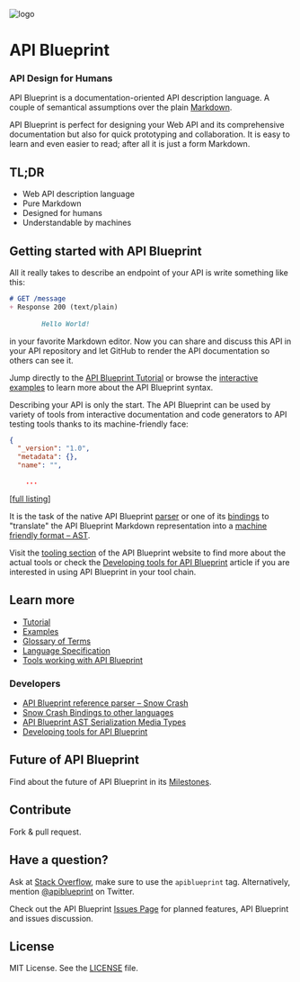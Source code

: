 ![logo](https://raw.github.com/apiaryio/api-blueprint/gh-pages/assets/logo_apiblueprint.png) 

# API Blueprint 
### API Design for Humans
API Blueprint is a documentation-oriented API description language. A couple of semantical assumptions over the plain [Markdown](http://daringfireball.net/projects/markdown/).

API Blueprint is perfect for designing your Web API and its comprehensive documentation but also for quick prototyping and collaboration. It is easy to learn and even easier to read; after all it is just a form Markdown.

## TL;DR
+ Web API description language
+ Pure Markdown
+ Designed for humans
+ Understandable by machines

## Getting started with API Blueprint
All it really takes to describe an endpoint of your API is write something like this: 

```md
# GET /message
+ Response 200 (text/plain)
    
        Hello World!
```
        
in your favorite Markdown editor. Now you can share and discuss this API in your API repository and let GitHub to render the API documentation so others can see it. 

Jump directly to the [API Blueprint Tutorial](Tutorial.md) or browse the [interactive examples](http://apiblueprint.org) to learn more about the API Blueprint syntax.

Describing your API is only the start. The API Blueprint can be used by variety of tools from interactive documentation and code generators to API testing tools thanks to its machine-friendly face:

```json
{
  "_version": "1.0",
  "metadata": {},
  "name": "",

    ...
```
\[[full listing](https://gist.github.com/zdne/6560278#file-gistfile1-json)\]

It is the task of the native API Blueprint [parser](https://github.com/apiaryio/snowcrash) or one of its [bindings](https://github.com/apiaryio/snowcrash#bindings) to "translate" the API Blueprint Markdown representation into a [machine friendly format – AST](https://github.com/apiaryio/snowcrash#ast).

Visit the [tooling section](http://apiblueprint.org/#tooling) of the API Blueprint website to find more about the actual tools or check the [Developing tools for API Blueprint](https://github.com/apiaryio/api-blueprint/wiki/Developing-tools-for-API-Blueprint) article if you are interested in using API Blueprint in your tool chain.

## Learn more
+ [Tutorial](Tutorial.md)
+ [Examples](examples)
+ [Glossary of Terms](Glossary%20of%20Terms.md)
+ [Language Specification](API%20Blueprint%20Specification.md)
+ [Tools working with API Blueprint](http://apiblueprint.org/#tooling)

### Developers 
+ [API Blueprint reference parser – Snow Crash](https://github.com/apiaryio/snowcrash)
+ [Snow Crash Bindings to other languages](https://github.com/apiaryio/snowcrash#bindings)
+ [API Blueprint AST Serialization Media Types](https://github.com/apiaryio/api-blueprint-ast)
+ [Developing tools for API Blueprint](https://github.com/apiaryio/api-blueprint/wiki/Developing-tools-for-API-Blueprint)

## Future of API Blueprint
Find about the future of API Blueprint in its [Milestones](https://github.com/apiaryio/api-blueprint/issues/milestones).
 
## Contribute
Fork & pull request.

## Have a question?
Ask at [Stack Overflow](http://stackoverflow.com/questions/tagged/apiblueprint), make sure to use the `apiblueprint` tag. Alternatively, mention [@apiblueprint](https://twitter.com/apiblueprint) on Twitter. 

Check out the API Blueprint [Issues Page](https://github.com/apiaryio/api-blueprint/issues) for planned features, API Blueprint and issues discussion.

## License
MIT License. See the [LICENSE](https://github.com/apiaryio/api-blueprint/blob/master/LICENSE) file.
